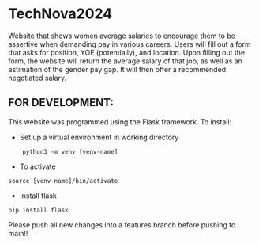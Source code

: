 # TechNova2024

Website that shows women average salaries to encourage them to be assertive when demanding pay in various careers. 
Users will fill out a form that asks for position, YOE (potentially), and location. Upon filling out the form, the
website will return the average salary of that job, as well as an estimation of the gender pay gap. It will then offer
a recommended negotiated salary.



## FOR DEVELOPMENT:
This website was programmed using the Flask framework. To install:

- Set up a virtual environment in working directory 
```
    python3 -m venv [venv-name]
```
- To activate
```
source [venv-name]/bin/activate
```

- Install flask
```
pip install flask
```

Please push all new changes into a features branch before pushing to main!!
